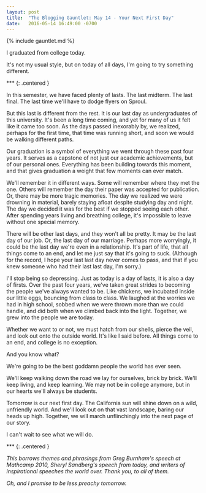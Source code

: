 ```yaml
---
layout: post
title:  "The Blogging Gauntlet: May 14 - Your Next First Day"
date:   2016-05-14 16:49:00 -0700
---
```


{% include gauntlet.md %}

I graduated from college today.

It's not my usual style, but on today of all days, I'm going
to try something different.

\*\*\*
{: .centered }

In this semester, we have faced plenty of lasts. The last
midterm. The last final. The last time
we'll have to dodge flyers on Sproul.

But this last is different from the rest. It is our last
day as undergraduates of this university. It's been a long
time coming, and yet for many of us it felt like it came
too soon. As the days passed inexorably by, we realized,
perhaps for the first time, that time was running short,
and soon we would be walking different paths.

Our graduation is a symbol of everything we went through
these past four years. It serves as a capstone of not
just our academic achievements, but of our personal
ones. Everything has been building towards
this moment, and that gives graduation a weight that few
moments can ever match.

We'll remember it in different ways.
Some will remember where they met the one.
Others will remember the day their paper was accepted for
publication. Or, there may be more tragic memories. The
day we realized we were drowning in
material, barely staying afloat despite studying day and night.
The day we decided it was for the best if we
stopped seeing each other.
After spending years living and breathing college,
it's impossible to leave without one special memory.

There will be other last days, and they won't all
be pretty. It may be the last day of our job. Or, the last day of our marriage.
Perhaps more worryingly, it could be the last day we're even in a
relationship. It's part of life, that all things come to an end, and let me just
say that it's going to suck. (Although for the record, I hope your
last last day never comes to pass, and that if you knew someone who had their
last last day, I'm sorry.)

I'll stop being so depressing. Just as today is a day of lasts, it is also
a day of firsts. Over the past four years, we've taken great strides
to becoming the people we've always wanted to be.
Like chickens, we incubated inside our little eggs, bouncing from class
to class.
We laughed at the worries we had in high school, sobbed when we were thrown
more than we could handle, and did both when we climbed back into the light.
Together, we grew into the people we are today.

Whether we want to or not, we must hatch from
our shells, pierce the veil, and look out onto the
outside world. It's like I said before.
All things come to an end, and college is no exception.

And you know what?

We're going to be the best goddamn people the world has
ever seen.

We'll keep walking down the road we lay for ourselves, brick by
brick. We'll keep living, and keep learning. We may not be in college
anymore, but in our hearts we'll always be students.

Tomorrow is our next first day. The California sun will shine down on a
wild, unfriendly world. And we'll look out on that vast landscape, baring
our heads up high. Together, we will march unflinchingly into the next
page of our story.

I can't wait to see what we will do.

\*\*\*
{: .centered }

*This borrows themes and phrasings from Greg Burnham's speech at
Mathcamp 2010, Sheryl Sandberg's speech from today, and writers of inspirational
speeches the world over. Thank you, to all of them.*

*Oh, and I promise to be less preachy tomorrow.*

